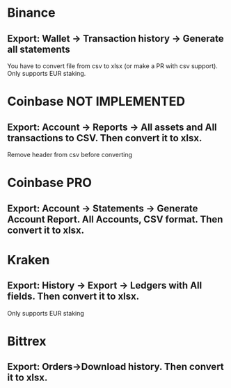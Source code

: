 # Binance
## Export: Wallet -> Transaction history -> Generate all statements
You have to convert file from csv to xlsx (or make a PR with csv support).
Only supports EUR staking.

# Coinbase NOT IMPLEMENTED
## Export: Account -> Reports -> All assets and All transactions to CSV. Then convert it to xlsx.
Remove header from csv before converting

# Coinbase PRO
## Export: Account -> Statements -> Generate Account Report. All Accounts, CSV format. Then convert it to xlsx.

# Kraken
## Export: History -> Export -> Ledgers with All fields. Then convert it to xlsx.
Only supports EUR staking

# Bittrex
## Export: Orders->Download history. Then convert it to xlsx.
